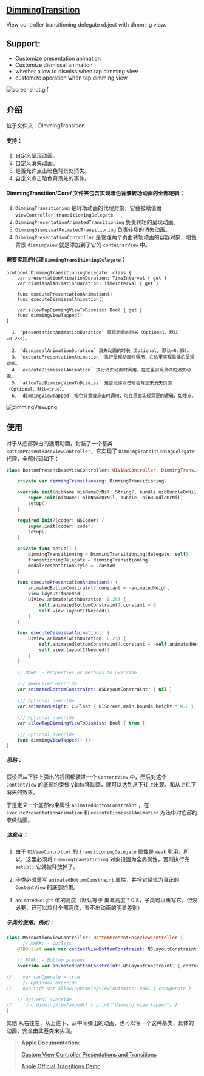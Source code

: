 ## [DimmingTransition](https://github.com/leiguang/DimmingTransition)
View controller transitioning delegate object with dimming view.



## Support:

- Customize presentation animation
- Customize dismissal animation
- whether allow to dismiss when tap dimming view
- customize operation when tap dimming view



![screenshot.gif](https://github.com/leiguang/DimmingTransition/blob/master/Resources/screenshot.gif)



## 介绍

位于文件夹：DimmingTransition

#### 支持：

1. 自定义呈现动画。
2. 自定义消失动画。
3. 是否允许点击暗色背景处消失。
4. 自定义点击暗色背景处的事件。



#### DimmingTransition/Core/ 文件夹包含实现暗色背景转场动画的全部逻辑：


1. `DimmingTransitioning` 是转场动画的代理对象，它会被赋值给 `viewController.transitioningDelegate`
2. `DimmingPresentationAnimatedTransitioning` 负责转场的呈现动画。
3. `DimmingDismissalAnimatedTransitioning` 负责转场的消失动画。
4. `DimmingPresentationController` 是管理两个页面转场动画的容器对象，暗色背景 `dimmingView` 就是添加到了它的 `containerView` 中。



#### 需要实现的代理 `DimmingTransitioningDelegate`：

```swif
protocol DimmingTransitioningDelegate: class {
    var presentationAnimationDuration: TimeInterval { get }
    var dismissalAnimationDuration: TimeInterval { get }
    
    func executePresentationAnimation()
    func executeDismissalAnimation()
    
    var allowTapDimmingViewToDismiss: Bool { get }
    func dimmingViewTapped()
}
```

      1. `presentationAnimationDuration` 呈现动画的时长（Optional，默认=0.25s）。
    
      2. `dismissalAnimationDuration` 消失动画的时长（Optional, 默认=0.25）。
      3. `executePresentationAnimation` 执行呈现动画时调用，在这里实现具体的呈现动画。
      4. `executeDismissalAnimation` 执行消失动画时调用，在这里实现具体的消失动画。
      5. `allowTapDimmingViewToDismiss` 是否允许点击暗色背景来消失页面（Optional，默认=true）。
      6. `dimmingViewTapped` 暗色背景被点击时调用，可在里面实现需要的逻辑，如埋点。


![dimmingView.png](https://github.com/leiguang/DimmingTransition/blob/master/Resources/dimmingView.png)

## 使用

对于从底部弹出的通用动画，封装了一个基类 `BottomPresentBaseViewController`，它实现了 `DimmingTransitioningDelegate` 代理，全部代码如下：

```swift
class BottomPresentBaseViewController: UIViewController, DimmingTransitioningDelegate {

    private var dimmingTransitioning: DimmingTransitioning?
    
    override init(nibName nibNameOrNil: String?, bundle nibBundleOrNil: Bundle?) {
        super.init(nibName: nibNameOrNil, bundle: nibBundleOrNil)
        setup()
    }
    
    required init?(coder: NSCoder) {
        super.init(coder: coder)
        setup()
    }
    
    private func setup() {
        dimmingTransitioning = DimmingTransitioning(delegate: self)
        transitioningDelegate = dimmingTransitioning
        modalPresentationStyle = .custom
    }
    
    func executePresentationAnimation() {
        animatedBottomConstraint?.constant = -animatedHeight
        view.layoutIfNeeded()
        UIView.animate(withDuration: 0.25) {
            self.animatedBottomConstraint?.constant = 0
            self.view.layoutIfNeeded()
        }
    }

    func executeDismissalAnimation() {
        UIView.animate(withDuration: 0.25) {
            self.animatedBottomConstraint?.constant = -self.animatedHeight
            self.view.layoutIfNeeded()
        }
    }
    
    // MARK: - Properties or methods to override
    
    /// @Required override
    var animatedBottomConstraint: NSLayoutConstraint? { nil }
    
    /// Optional override
    var animatedHeight: CGFloat { UIScreen.main.bounds.height * 0.8 }
    
    /// Optional override
    var allowTapDimmingViewToDismiss: Bool { true }
    
    /// Optional override
    func dimmingViewTapped() {}
}
```



##### 思路：

假设把从下往上弹出的视图都装进一个 `ContentView` 中，然后对这个 `ContentView` 的底部约束做 y轴位移动画，就可以达到从下往上出现，和从上往下消失的效果。

于是定义一个底部约束属性 `animatedBottomConstraint` ，在 `executePresentationAnimation` 和 `executeDismissalAnimation` 方法中对底部约束做动画。



##### 注意点：

1. 由于 `UIViewController` 的 `transitioningDelegate` 属性是 `weak` 引用，所以，这里必须将 `DimmingTransitioning` 对象设置为全局属性，否则执行完 `setup()` 它就被释放掉了。

2. 子类必须重写 `animatedBottomConstraint` 属性，并将它赋值为真正的 `ContentView` 的底部约束。

3. `animatedHeight` 值的高度（默认等于 屏幕高度 * 0.8，子类可以重写它，但没必要，已可以应付全部高度，看不出动画的明显差别）

    

##### 子类的使用，例如：

```swift
class MoreActionViewController: BottomPresentBaseViewController {
	  // MARK: - Outlets  
  	@IBOutlet weak var contentViewBottomConstraint: NSLayoutConstraint!
  
    // MARK: - Bottom present
    override var animatedBottomConstraint: NSLayoutConstraint? { contentViewBottomConstraint }
  
//    var canOperate = true
	  // Optional override
//    override var allowTapDimmingViewToDismiss: Bool { canOperate }

  	// Optional override
//    func dimmingViewTapped() { print("dimming view tapped") }
}
```



其他 从右往左，从上往下，从中间弹出的动画，也可以写一个这种基类，具体的动画，完全由此基类来实现。



> **Apple Documentation:**
> 
> [Custom View Controller Presentations and Transitions](https://developer.apple.com/library/archive/samplecode/CustomTransitions/Introduction/Intro.html)
> 
> [Apple Official Transitions Demo](https://developer.apple.com/library/content/samplecode/CustomTransitions/CustomViewControllerPresentationsandTransitions.zip)

